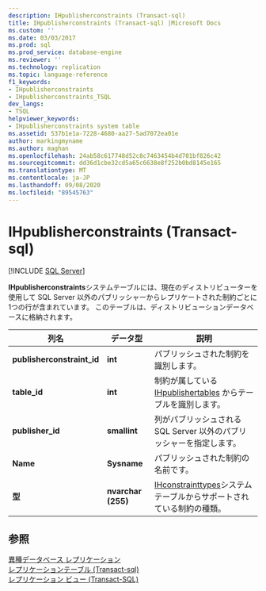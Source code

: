 ```yaml
---
description: IHpublisherconstraints (Transact-sql)
title: IHpublisherconstraints (Transact-sql) |Microsoft Docs
ms.custom: ''
ms.date: 03/03/2017
ms.prod: sql
ms.prod_service: database-engine
ms.reviewer: ''
ms.technology: replication
ms.topic: language-reference
f1_keywords:
- IHpublisherconstraints
- IHpublisherconstraints_TSQL
dev_langs:
- TSQL
helpviewer_keywords:
- IHpublisherconstraints system table
ms.assetid: 537b1e1a-7228-4680-aa27-5ad7072ea01e
author: markingmyname
ms.author: maghan
ms.openlocfilehash: 24ab58c617748d52c8c7463454b4d701bf826c42
ms.sourcegitcommit: dd36d1cbe32cd5a65c6638e8f252b0bd8145e165
ms.translationtype: MT
ms.contentlocale: ja-JP
ms.lasthandoff: 09/08/2020
ms.locfileid: "89545763"
---
```

# <a name="ihpublisherconstraints-transact-sql"></a>IHpublisherconstraints (Transact-sql)
[!INCLUDE [SQL Server](../../includes/applies-to-version/sqlserver.md)]

  **IHpublisherconstraints**システムテーブルには、現在のディストリビューターを使用して SQL Server 以外のパブリッシャーからレプリケートされた制約ごとに1つの行が含まれています。 このテーブルは、ディストリビューションデータベースに格納されます。  
  
|列名|データ型|説明|  
|-----------------|---------------|-----------------|  
|**publisherconstraint_id**|**int**|パブリッシュされた制約を識別します。|  
|**table_id**|**int**|制約が属している [IHpublishertables](../../relational-databases/system-tables/ihpublishertables-transact-sql.md) からテーブルを識別します。|  
|**publisher_id**|**smallint**|列がパブリッシュされる SQL Server 以外のパブリッシャーを指定します。|  
|**Name**|**Sysname**|パブリッシュされた制約の名前です。|  
|**型**|**nvarchar (255)**|[IHconstrainttypes](../../relational-databases/system-tables/ihconstrainttypes-transact-sql.md)システムテーブルからサポートされている制約の種類。|  
  
## <a name="see-also"></a>参照  
 [異種データベース レプリケーション](../../relational-databases/replication/non-sql/heterogeneous-database-replication.md)   
 [レプリケーションテーブル &#40;Transact-sql&#41;](../../relational-databases/system-tables/replication-tables-transact-sql.md)   
 [レプリケーション ビュー &#40;Transact-SQL&#41;](../../relational-databases/system-views/replication-views-transact-sql.md)  
  
  
